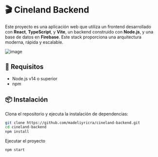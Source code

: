 # 🎬 Cineland Backend

Este proyecto es una aplicación web que utiliza un frontend desarrollado con **React**, **TypeScript**, y **Vite**, un backend construido con **Node.js**, y una base de datos en **Firebase**. Este stack proporciona una arquitectura moderna, rápida y escalable.

![image](https://github.com/user-attachments/assets/24c6c4f9-47f6-4ac0-860f-8600fa513413)

## 🚀 Requisitos

- Node.js v14 o superior
- npm

## 📦 Instalación

Clona el repositorio y ejecuta la instalación de dependencias:

```bash
git clone https://github.com/madeliyricra/cineland-backend.git
cd cineland-backend
npm install
```

Ejecutar el proyecto
```bash
npm start
```